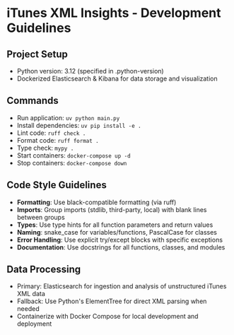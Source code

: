 # iTunes XML Insights - Development Guidelines

## Project Setup
- Python version: 3.12 (specified in .python-version)
- Dockerized Elasticsearch & Kibana for data storage and visualization

## Commands
- Run application: `uv python main.py`
- Install dependencies: `uv pip install -e .`
- Lint code: `ruff check .`
- Format code: `ruff format .`
- Type check: `mypy .`
- Start containers: `docker-compose up -d`
- Stop containers: `docker-compose down`

## Code Style Guidelines
- **Formatting**: Use black-compatible formatting (via ruff)
- **Imports**: Group imports (stdlib, third-party, local) with blank lines between groups
- **Types**: Use type hints for all function parameters and return values
- **Naming**: snake_case for variables/functions, PascalCase for classes
- **Error Handling**: Use explicit try/except blocks with specific exceptions
- **Documentation**: Use docstrings for all functions, classes, and modules

## Data Processing
- Primary: Elasticsearch for ingestion and analysis of unstructured iTunes XML data
- Fallback: Use Python's ElementTree for direct XML parsing when needed
- Containerize with Docker Compose for local development and deployment
